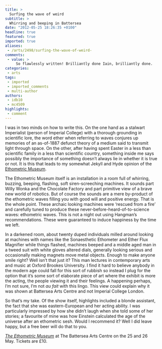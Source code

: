 ```yaml
---
title: >
  Surfing the wave of weird
subtitle: >
  Whirring and beeping in Battersea
date: "2012-05-25 18:26:35 +0100"
headline: true
featured: true
imported: true
aliases:
 - /arts/2498/surfing-the-wave-of-weird-
comments:
 - value: >
     So flawlessly written! Brilliantly done Iain, brilliantly done.
categories:
 - arts
tags:
 - imported
 - imported_comments
 - multi-author
authors:
 - idb10
 - mc4509
highlights:
 - comment
---
```


I was in two minds on how to write this. On the one hand as a stalwart Imperialist (person of Imperial College) with a thorough grounding in scientific lore, the word ether when referring to waves conjures up memories of an as-of-1887 defunct theory of a medium said to transmit light through space. On the other, after having spent Easter in a less than scientific family in a less than scientific country, something inside me says possibly the importance of something doesn’t always lie in whether it is true or not. It is this that leads to my somewhat Jekyll and Hyde opinion of the [Ethometric Museum](http://www.ocmevents.org/ocm/events/Ethometricmuseum).

The Ethometric Museum itself is an installation in a room full of whirring, buzzing, beeping, flashing, soft siren-screeching machines. It sounds part Willy Wonka and the Chocolate Factory and part primitive view of a brave new world of robotics. But of course the sounds are a mere by-product of the ethometric waves filling you with good will and positive energy. That is the whole point. These archaic looking machines were ‘rescued from a fire’ and carefully tuned to produce these never-before-heard-of-to-science waves: ethometric waves. This is not a night out using Hangman’s recommendations. These were guaranteed to induce happiness by the time we left.

In a darkened room, about twenty duped individuals milled around looking at machines with names like the Sonaesthetic Ethometer and Ether Flux Magnifier while things flashed, machines beeped and a middle aged man in a tweed suit with white gloves altered dials, generally looking serious and occasionally making magnets move metal objects. Enough to make anyone smile right? Well isn’t that just it? This man lectures in contemporary arts and music at Oxford Brookes University. I find it hard to believe anybody in the modern age could fall for this sort of rubbish so instead I plug for the option that it’s some sort of elaborate piece of art where the exhibit is more the acting, the people viewing it and their feelings. A happening perhaps, I’m not sure, I’m not _au fait_ with this lingo. This view could explain why it was shown at Battersea Arts Centre and not Imperial College London.

So that’s my take. Of the show itself, highlights included a blonde assistant, the fact that she was eastern-European and her acting ability. I was particularly impressed by how she didn’t laugh when she told some of her stories; a favourite of mine was how Einstein calculated the age of the universe after an ethometric sesh. Would I recommend it? Well I did leave happy, but a free beer will do that to you.

[_The Ethometric Museum_](http://www.ocmevents.org/ocm/events/Ethometricmuseum) at The Battersea Arts Centre on the 25 and 26 May. Tickets are £10.
